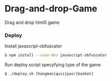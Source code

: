 # Drag-and-drop-Game
Drag and drop html5 game
### Deploy
Install javascript-obfuscator
```sh
$ npm install --save-dev javascript-obfuscator
```
Run deploy script specyfying type of the game
```sh
$ ./deploy.sh [hangman|quiz|pair|basket]
```
